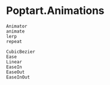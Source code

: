 # Poptart.Animations

```@docs
Animator
animate
lerp
repeat
```

```@docs
CubicBezier
Ease
Linear
EaseIn
EaseOut
EaseInOut
```
